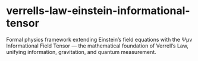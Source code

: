 # verrells-law-einstein-informational-tensor
Formal physics framework extending Einstein’s field equations with the Ψμν Informational Field Tensor — the mathematical foundation of Verrell’s Law, unifying information, gravitation, and quantum measurement.
